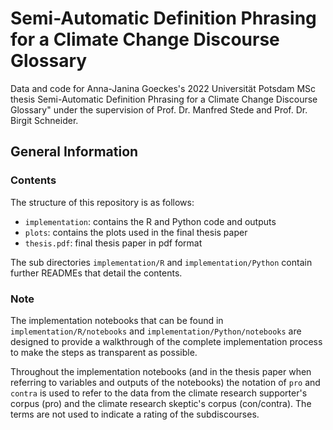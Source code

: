 # Semi-Automatic Definition Phrasing for a Climate Change Discourse Glossary

Data and code for Anna-Janina Goeckes's 2022 Universität Potsdam MSc thesis Semi-Automatic Definition Phrasing for a Climate Change Discourse Glossary" under the supervision of Prof. Dr. Manfred Stede and Prof. Dr. Birgit Schneider.

## General Information

### Contents
The structure of this repository is as follows:

- `implementation`: contains the R and Python code and outputs 
- `plots`: contains the plots used in the final thesis paper
- `thesis.pdf`: final thesis paper in pdf format

The sub directories `implementation/R` and `implementation/Python` contain further READMEs that detail the contents.

### Note
The implementation notebooks that can be found in `implementation/R/notebooks` and `implementation/Python/notebooks` are designed to provide a walkthrough of the complete implementation process to make the steps as transparent as possible. 

Throughout the implementation notebooks (and in the thesis paper when referring to variables and outputs of the notebooks) the notation of `pro` and `contra` is used to refer to the data from the climate research supporter's corpus (pro) and the climate research skeptic's corpus (con/contra). The terms are not used to indicate a rating of the subdiscourses. 
